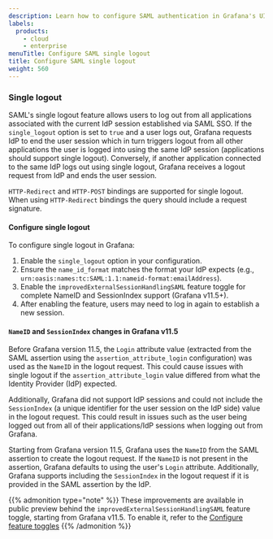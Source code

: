 ```yaml
---
description: Learn how to configure SAML authentication in Grafana's UI.
labels:
  products:
    - cloud
    - enterprise
menuTitle: Configure SAML single logout
title: Configure SAML single logout
weight: 560
---
```


### Single logout

SAML's single logout feature allows users to log out from all applications associated with the current IdP session established via SAML SSO. If the `single_logout` option is set to `true` and a user logs out, Grafana requests IdP to end the user session which in turn triggers logout from all other applications the user is logged into using the same IdP session (applications should support single logout). Conversely, if another application connected to the same IdP logs out using single logout, Grafana receives a logout request from IdP and ends the user session.

`HTTP-Redirect` and `HTTP-POST` bindings are supported for single logout.
When using `HTTP-Redirect` bindings the query should include a request signature.

#### Configure single logout

To configure single logout in Grafana:

1. Enable the `single_logout` option in your configuration.
2. Ensure the `name_id_format` matches the format your IdP expects (e.g., `urn:oasis:names:tc:SAML:1.1:nameid-format:emailAddress`).
3. Enable the `improvedExternalSessionHandlingSAML` feature toggle for complete NameID and SessionIndex support (Grafana v11.5+).
4. After enabling the feature, users may need to log in again to establish a new session.

#### `NameID` and `SessionIndex` changes in Grafana v11.5

Before Grafana version 11.5, the `Login` attribute value (extracted from the SAML assertion using the `assertion_attribute_login` configuration) was used as the `NameID` in the logout request. This could cause issues with single logout if the `assertion_attribute_login` value differed from what the Identity Provider (IdP) expected.

Additionally, Grafana did not support IdP sessions and could not include the `SessionIndex` (a unique identifier for the user session on the IdP side) value in the logout request. This could result in issues such as the user being logged out from all of their applications/IdP sessions when logging out from Grafana.

Starting from Grafana version 11.5, Grafana uses the `NameID` from the SAML assertion to create the logout request. If the `NameID` is not present in the assertion, Grafana defaults to using the user's `Login` attribute. Additionally, Grafana supports including the `SessionIndex` in the logout request if it is provided in the SAML assertion by the IdP.

{{% admonition type="note" %}}
These improvements are available in public preview behind the `improvedExternalSessionHandlingSAML` feature toggle, starting from Grafana v11.5. To enable it, refer to the [Configure feature toggles](/docs/grafana/<GRAFANA_VERSION>/setup-grafana/configure-grafana/feature-toggles/)
{{% /admonition %}}